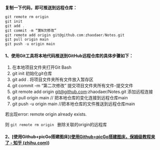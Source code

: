 **复制一下代码，即可推送到远程仓库：**

```c
git remote rm origin
git init
git add . 
git commit -m “第N次修改” 
git remote add origin git@github.com:zhaodaer/Notes.git
git pull origin main
git push -u origin main
```







#### 1、使用Git工具将本地代码推送到GitHub远程仓库的具体步骤如下：

1. 在本地项目文件夹打开Git Bash
2. git init             初始化git仓库
3. git add .          将项目文件夹所有文件放入暂存区
4. git commit -m “第二次修改”         提交项目文件夹所有文件-提交文件
5. git remote add origin git@github.com:zhaodaer/Notes.git   添加远程连接
6. git pull origin main           // 把本地仓库的变化连接到远程仓库main
7. git push -u origin main       //把本地仓库的文件推送到远程仓库main



若出现error: remote origin already exists.

则 ``git remote rm origin `` 删除关联的origin的远程库



#### 2、[使用Github+picGo搭建图床]([使用Github+picGo搭建图床，保姆级教程来了 - 知乎 (zhihu.com)](https://zhuanlan.zhihu.com/p/489236769))


